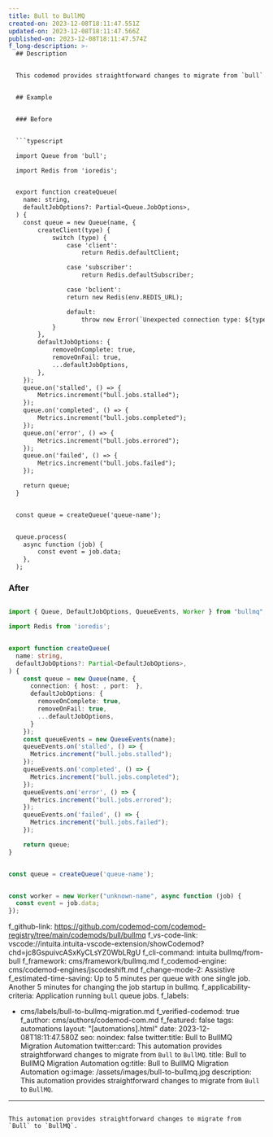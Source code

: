 ```yaml
---
title: Bull to BullMQ
created-on: 2023-12-08T18:11:47.551Z
updated-on: 2023-12-08T18:11:47.566Z
published-on: 2023-12-08T18:11:47.574Z
f_long-description: >-
  ## Description


  This codemod provides straightforward changes to migrate from `bull` to `bullmq`. You have to manually create queue names for the existing queues in your application. You need to apply these names for the created workers in the files that previously used `.process()`.


  ## Example


  ### Before


  ```typescript

  import Queue from 'bull';

  import Redis from 'ioredis';


  export function createQueue(
  	name: string,
  	defaultJobOptions?: Partial<Queue.JobOptions>,
  ) {
  	const queue = new Queue(name, {
  		createClient(type) {
  			switch (type) {
  				case 'client':
  					return Redis.defaultClient;

  				case 'subscriber':
  					return Redis.defaultSubscriber;

  				case 'bclient':
  			    return new Redis(env.REDIS_URL);

  				default:
  					throw new Error(`Unexpected connection type: ${type}`);
  			}
  		},
  		defaultJobOptions: {
  			removeOnComplete: true,
  			removeOnFail: true,
  			...defaultJobOptions,
  		},
  	});
  	queue.on('stalled', () => {
  		Metrics.increment("bull.jobs.stalled");
  	});
  	queue.on('completed', () => {
  		Metrics.increment("bull.jobs.completed");
  	});
  	queue.on('error', () => {
  		Metrics.increment("bull.jobs.errored");
  	});
  	queue.on('failed', () => {
  		Metrics.increment("bull.jobs.failed");
  	});

  	return queue;
  }


  const queue = createQueue('queue-name');


  queue.process(
  	async function (job) {
  		const event = job.data;
  	},
  );

  ```


  ### After


  ```typescript

  import { Queue, DefaultJobOptions, QueueEvents, Worker } from "bullmq";

  import Redis from 'ioredis';


  export function createQueue(
    name: string,
    defaultJobOptions?: Partial<DefaultJobOptions>,
  ) {
      const queue = new Queue(name, {
        connection: { host: , port:  },
        defaultJobOptions: {
          removeOnComplete: true,
          removeOnFail: true,
          ...defaultJobOptions,
        }
      });
      const queueEvents = new QueueEvents(name);
      queueEvents.on('stalled', () => {
        Metrics.increment("bull.jobs.stalled");
      });
      queueEvents.on('completed', () => {
        Metrics.increment("bull.jobs.completed");
      });
      queueEvents.on('error', () => {
        Metrics.increment("bull.jobs.errored");
      });
      queueEvents.on('failed', () => {
        Metrics.increment("bull.jobs.failed");
      });

      return queue;
  }


  const queue = createQueue('queue-name');


  const worker = new Worker("unknown-name", async function (job) {
    const event = job.data;
  });

  ```
f_github-link: https://github.com/codemod-com/codemod-registry/tree/main/codemods/bull/bullmq
f_vs-code-link: vscode://intuita.intuita-vscode-extension/showCodemod?chd=jc8GspuivcASxKyCLsYZ0WbLRgU
f_cli-command: intuita bullmq/from-bull
f_framework: cms/framework/bullmq.md
f_codemod-engine: cms/codemod-engines/jscodeshift.md
f_change-mode-2: Assistive
f_estimated-time-saving: Up to 5 minutes per queue with one single job. Another
  5 minutes for changing the job startup in bullmq.
f_applicability-criteria: Application running `bull` queue jobs.
f_labels:
  - cms/labels/bull-to-bullmq-migration.md
f_verified-codemod: true
f_author: cms/authors/codemod-com.md
f_featured: false
tags: automations
layout: "[automations].html"
date: 2023-12-08T18:11:47.580Z
seo:
  noindex: false
  twitter:title: Bull to BullMQ Migration Automation
  twitter:card: This automation provides straightforward changes to migrate from
    `Bull` to `BullMQ`.
  title: Bull to BullMQ Migration Automation
  og:title: Bull to BullMQ Migration Automation
  og:image: /assets/images/bull-to-bullmq.jpg
  description: This automation provides straightforward changes to migrate from
    `Bull` to `BullMQ`.
---
```

This automation provides straightforward changes to migrate from `Bull` to `BullMQ`.